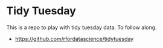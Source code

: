 # Tidy Tuesday

This is a repo to play with tidy tuesday data. To follow along:

 - https://github.com/rfordatascience/tidytuesday
 
